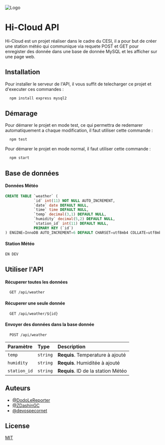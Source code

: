 
![Logo](https://zupimages.net/up/22/48/u9xp.png)


# Hi-Cloud API

Hi-Cloud est un projet réaliser dans le cadre du CESI, il a pour but de créer une station météo qui communique via requete POST et GET pour enregister des donnée dans une base de donnée MySQL et les afficher sur une page web.



## Installation

Pour installer le serveur de l'API, il vous suffit de telecharger ce projet et d'executer ces commandes :

```bash
  npm install express mysql2
```


    
## Démarage

Pour démarer le projet en mode test, ce qui permettra de redemarer automatiquement a chaque modification, il faut utiliser cette commande :

```bash
  npm test
```

Pour démarer le projet en mode normal, il faut utiliser cette commande :

```bash
  npm start
```

## Base de données

#### Données Météo
```sql
CREATE TABLE `weather` (
             `id` int(11) NOT NULL AUTO_INCREMENT,
             `date` date DEFAULT NULL,
             `time` time DEFAULT NULL,
             `temp` decimal(3,1) DEFAULT NULL,
             `humidity` decimal(5,2) DEFAULT NULL,
             `station_id` int(11) DEFAULT NULL,
             PRIMARY KEY (`id`)
) ENGINE=InnoDB AUTO_INCREMENT=6 DEFAULT CHARSET=utf8mb4 COLLATE=utf8mb4_unicode_ci;
```

#### Station Météo
```sql
EN DEV
```


## Utiliser l'API

#### Récuperer toutes les données

```http
  GET /api/weather
```


#### Récuperer une seule donnée

```http
  GET /api/weather/${id}
```



#### Envoyer des données dans la base donnée

```http
  POST /api/weather
```

| Paramètre | Type     | Description                       |
| :-------- | :------- | :-------------------------------- |
| `temp`      | `string` | **Requis**. Temperature à ajouté |
| `humidity`      | `string` | **Requis**. Humiditée à ajouté |
| `station_id`      | `string` | **Requis**. ID de la station Météo |

## Auteurs

- [@DodoLeReporter](https://github.com/dodolereporter)
- [@ZDashinGC](https://github.com/ZDashinGC)
- [@devospecornet](https://github.com/devospecornet)
## License

[MIT](https://choosealicense.com/licenses/mit/)

